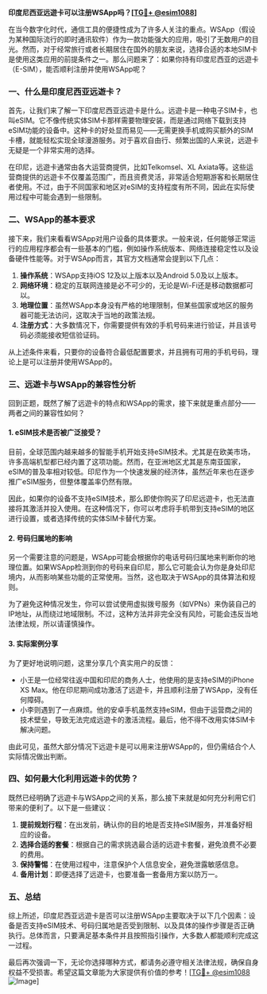 **印度尼西亚远遊卡可以注册WSApp吗？[[TG💪+ @esim1088](https://t.me/s/esim1088)]**

在当今数字化时代，通信工具的便捷性成为了许多人关注的重点。WSApp（假设为某种国际流行的即时通讯软件）作为一款功能强大的应用，吸引了无数用户的目光。然而，对于经常旅行或者长期居住在国外的朋友来说，选择合适的本地SIM卡是使用这类应用的前提条件之一。那么问题来了：如果你持有印度尼西亚的远遊卡（E-SIM），能否顺利注册并使用WSApp呢？

### 一、什么是印度尼西亚远遊卡？

首先，让我们来了解一下印度尼西亚远遊卡是什么。远遊卡是一种电子SIM卡，也叫eSIM。它不像传统实体SIM卡那样需要物理安装，而是通过网络下载到支持eSIM功能的设备中。这种卡的好处显而易见——无需更换手机或购买额外的SIM卡槽，就能轻松实现全球漫游服务。对于喜欢自由行、频繁出国的人来说，远遊卡无疑是一个非常实用的选择。

在印尼，远遊卡通常由各大运营商提供，比如Telkomsel、XL Axiata等。这些运营商提供的远遊卡不仅覆盖范围广，而且资费灵活，非常适合短期游客和长期居住者使用。不过，由于不同国家和地区对eSIM的支持程度有所不同，因此在实际使用过程中可能会遇到一些限制。

### 二、WSApp的基本要求

接下来，我们来看看WSApp对用户设备的具体要求。一般来说，任何能够正常运行的应用程序都会有一些基本的门槛，例如操作系统版本、网络连接稳定性以及设备硬件性能等。对于WSApp而言，其官方文档通常会提到以下几点：

1. **操作系统**：WSApp支持iOS 12及以上版本以及Android 5.0及以上版本。
2. **网络环境**：稳定的互联网连接是必不可少的，无论是Wi-Fi还是移动数据都可以。
3. **地理位置**：虽然WSApp本身没有严格的地理限制，但某些国家或地区的服务器可能无法访问，这取决于当地的政策法规。
4. **注册方式**：大多数情况下，你需要提供有效的手机号码来进行验证，并且该号码必须能接收短信验证码。

从上述条件来看，只要你的设备符合最低配置要求，并且拥有可用的手机号码，理论上是可以注册并使用WSApp的。

### 三、远遊卡与WSApp的兼容性分析

回到正题，既然了解了远遊卡的特点和WSApp的需求，接下来就是重点部分——两者之间的兼容性如何？

#### 1. eSIM技术是否被广泛接受？
目前，全球范围内越来越多的智能手机开始支持eSIM技术。尤其是在欧美市场，许多高端机型都已经内置了这项功能。然而，在亚洲地区尤其是东南亚国家，eSIM的普及率相对较低。印尼作为一个快速发展的经济体，虽然近年来也在逐步推广eSIM服务，但整体覆盖率仍然有限。

因此，如果你的设备不支持eSIM技术，那么即使你购买了印尼远遊卡，也无法直接将其激活并投入使用。在这种情况下，你可以考虑将手机带到支持eSIM的地区进行设置，或者选择传统的实体SIM卡替代方案。

#### 2. 号码归属地的影响
另一个需要注意的问题是，WSApp可能会根据你的电话号码归属地来判断你的地理位置。如果WSApp检测到你的号码来自印尼，那么它可能会认为你是身处印尼境内，从而影响某些功能的正常使用。当然，这也取决于WSApp的具体算法和规则。

为了避免这种情况发生，你可以尝试使用虚拟拨号服务（如VPNs）来伪装自己的IP地址，从而绕过地域限制。不过，这种方法并非完全没有风险，可能会违反当地法律法规，所以请谨慎操作。

#### 3. 实际案例分享
为了更好地说明问题，这里分享几个真实用户的反馈：
- 小王是一位经常往返中国和印尼的商务人士，他使用的是支持eSIM的iPhone XS Max。他在印尼期间成功激活了远遊卡，并且顺利注册了WSApp，没有任何障碍。
- 小李则遇到了一点麻烦。他的安卓手机虽然支持eSIM，但由于运营商之间的技术壁垒，导致无法完成远遊卡的激活流程。最后，他不得不改用实体SIM卡解决问题。

由此可见，虽然大部分情况下远遊卡是可以用来注册WSApp的，但仍需结合个人实际情况做出判断。

### 四、如何最大化利用远遊卡的优势？

既然已经明确了远遊卡与WSApp之间的关系，那么接下来就是如何充分利用它们带来的便利了。以下是一些建议：

1. **提前规划行程**：在出发前，确认你的目的地是否支持eSIM服务，并准备好相应的设备。
2. **选择合适的套餐**：根据自己的需求挑选最合适的远遊卡套餐，避免浪费不必要的费用。
3. **保持警惕**：在使用过程中，注意保护个人信息安全，避免泄露敏感信息。
4. **备用计划**：即便选择了远遊卡，也要准备一套备用方案以防万一。

### 五、总结

综上所述，印度尼西亚远遊卡是否可以注册WSApp主要取决于以下几个因素：设备是否支持eSIM技术、号码归属地是否受到限制、以及具体的操作步骤是否正确执行。总体而言，只要满足基本条件并且按照指引操作，大多数人都能顺利完成这一过程。

最后再次强调一下，无论你选择哪种方式，都请务必遵守相关法律法规，确保自身权益不受损害。希望这篇文章能为大家提供有价值的参考！[[TG💪+ @esim1088](https://t.me/s/esim1088) ![Image](https://i.postimg.cc/4NQfJmqS/Snipaste-2025-05-13-00-14-12.png)]